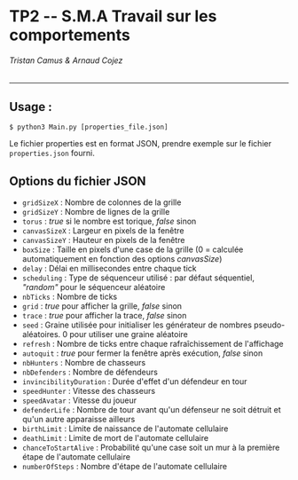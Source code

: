 # TP2 -- S.M.A Travail sur les comportements
###### Tristan Camus & Arnaud Cojez
______________________________________________

## Usage :

`$ python3 Main.py [properties_file.json]`

Le fichier properties est en format JSON, prendre exemple sur le fichier `properties.json` fourni.

## Options du fichier JSON

- `gridSizeX` : Nombre de colonnes de la grille
- `gridSizeY` : Nombre de lignes de la grille
- `torus` : *true* si le nombre est torique, *false* sinon
- `canvasSizeX` : Largeur en pixels de la fenêtre
- `canvasSizeY` : Hauteur en pixels de la fenêtre
- `boxSize` : Taille en pixels d'une case de la grille (0 = calculée automatiquement en fonction des options *canvasSize*)
- `delay` : Délai en millisecondes entre chaque tick
- `scheduling` : Type de séquenceur utilisé : par défaut séquentiel, *"random"* pour le séquenceur aléatoire
- `nbTicks` : Nombre de ticks
- `grid` : *true* pour afficher la grille, *false* sinon
- `trace` : *true* pour afficher la trace, *false* sinon
- `seed` : Graine utilisée pour initialiser les générateur de nombres pseudo-aléatoires. 0 pour utiliser une graine aléatoire
- `refresh` : Nombre de ticks entre chaque rafraîchissement de l'affichage
- `autoquit` : *true* pour fermer la fenêtre après exécution, *false* sinon
- `nbHunters` : Nombre de chasseurs
- `nbDefenders` : Nombre de défendeurs
- `invincibilityDuration` : Durée d'effet d'un défendeur en tour
- `speedHunter` : Vitesse des chasseurs
- `speedAvatar` : Vitesse du joueur
- `defenderLife` : Nombre de tour avant qu'un défenseur ne soit détruit et qu'un autre apparaisse ailleurs
- `birthLimit` : Limite de naissance de l'automate cellulaire
- `deathLimit` : Limite de mort de l'automate cellulaire
- `chanceToStartAlive` : Probabilité qu'une case soit un mur à la première étape de l'automate cellulaire
- `numberOfSteps` : Nombre d'étape de l'automate cellulaire
